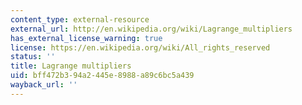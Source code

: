 ```yaml
---
content_type: external-resource
external_url: http://en.wikipedia.org/wiki/Lagrange_multipliers
has_external_license_warning: true
license: https://en.wikipedia.org/wiki/All_rights_reserved
status: ''
title: Lagrange multipliers
uid: bff472b3-94a2-445e-8988-a89c6bc5a439
wayback_url: ''
---
```

